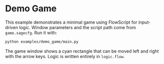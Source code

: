 # Demo Game

This example demonstrates a minimal game using FlowScript for input-driven logic.
Window parameters and the script path come from `game.sagecfg`.
Run it with:

```bash
python examples/demo_game/main.py
```

The game window shows a cyan rectangle that can be moved left and right with the arrow keys. Logic is written entirely in `logic.flow`.

